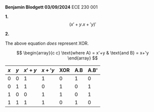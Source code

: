 **Benjamin Blodgett 03/09/2024**
ECE 230 001

**1.**
$$
(x'+y . x+'y)'
$$

**2.**

The above equation _does_ represent XOR.

$$
\begin{array}{c c}
\text{where A} = x'+y & \text{and B} = x+'y
\end{array}
$$

|$x$|$y$|$x'+y$|$x+'y$| XOR | A.B | A.B'|
|---|---|------|------|-----|-----|-----|
| 0 | 0 |  1   |  1   |  0  |  1  |  0  |
| 0 | 1 |  1   |  0   |  1  |  0  |  1  |
| 1 | 0 |  0   |  1   |  1  |  0  |  1  |
| 1 | 1 |  1   |  1   |  0  |  1  |  0  |
